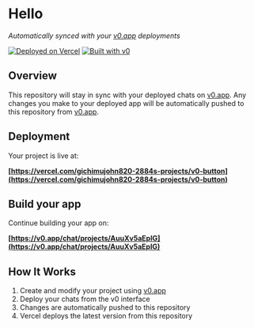 # Hello

*Automatically synced with your [v0.app](https://v0.app) deployments*

[![Deployed on Vercel](https://img.shields.io/badge/Deployed%20on-Vercel-black?style=for-the-badge&logo=vercel)](https://vercel.com/gichimujohn820-2884s-projects/v0-button)
[![Built with v0](https://img.shields.io/badge/Built%20with-v0.app-black?style=for-the-badge)](https://v0.app/chat/projects/AuuXv5aEpIG)

## Overview

This repository will stay in sync with your deployed chats on [v0.app](https://v0.app).
Any changes you make to your deployed app will be automatically pushed to this repository from [v0.app](https://v0.app).

## Deployment

Your project is live at:

**[https://vercel.com/gichimujohn820-2884s-projects/v0-button](https://vercel.com/gichimujohn820-2884s-projects/v0-button)**

## Build your app

Continue building your app on:

**[https://v0.app/chat/projects/AuuXv5aEpIG](https://v0.app/chat/projects/AuuXv5aEpIG)**

## How It Works

1. Create and modify your project using [v0.app](https://v0.app)
2. Deploy your chats from the v0 interface
3. Changes are automatically pushed to this repository
4. Vercel deploys the latest version from this repository